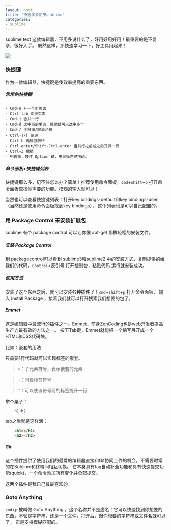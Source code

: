 ```yaml
---
layout: post
title: "快速学会使用sublime"
categories:
- sublime
---
```

 sublime text 这款编辑器，不用多说什么了，好用好用好用！最重要的是不复杂，很好入手。
 既然这样，那快速学习一下，好工具用起来！

 ![](http://7xjufd.dl1.z0.glb.clouddn.com/sublime_text.jpg)

### 快捷键

作为一款编辑器，快捷键是使效率提高的重要东西。

##### 常用的快捷键

    - Cmd-n 开一个新页面
    - Ctrl-tab 切换页面
    - Cmd-j 合并一行
    - Cmd-d 选中当前单词，继续敲可以选中多个
    - Cmd-/ 注释掉/取消注释
    - Ctrl-]/[ 缩进
    - Ctrl-L 选择当前行
    - Ctrl-enter/Shift-Ctrl-enter 当前行之前或之后开辟一行
    - Ctrl+Z 撤销
    - 列选择，按住 Option 键，用鼠标左键拖动。

##### 命令面板+快捷键列表

快捷键那么多，记不住怎么办？简单！推荐使用命令面板，`cmd`+`shift`+`p` 打开命令面板查找你需要的功能。模糊的输入就可以！

当然也可以查看快捷键列表：打开key bindings-default和key bindings-user（当然还是使用命令面板找到key bindings），
这个列表也是可以自己配置的。

### 用 Package Control 来安装扩展包

sublime 有个 package control 可以让你像 apt-get 那样轻松的安装文件。

##### 安装 Package Control

到 [packagecontrol](https://packagecontrol.io/installation )可以看到 sublime3和sublime2 中的安装方式，复制提供的给我们的代码，`Control`+反引号 打开控制台，粘贴代码
运行就安装成功。

##### 使用方法

安装了这个东西之后，就可以安装各种插件了！`cmd`+`shift`+`p` 打开命令面板， 输入 Install Package ，接着我们就可以打开搜索我们想要的包了。

##### Emmet

这是编辑器中最流行的插件之一。Emmet，前身ZenCoding也是web开发者提高生产力最有效的方法之一。
按下Tab键，Emmet就能把一个缩写展开成一个HTML和CSS代码块。

比如：嵌套的用法

只需要1行代码就可以实现标签的嵌套。

> `>`：子元素符号，表示嵌套的元素

> `+`：同级标签符号

>`^`：可以使该符号前的标签提升一行

举个栗子：

```
    h1+h2
```
tab之后就是这样滴：

```html
    <h1></h1>
    <h2></h2>
```
##### Git

这个插件提供了使用我们的最爱的编辑器直接和Git协同工作的机会。不需要时常的在Sublime和终端间相互切换。
它本身具有tag自动补全功能和具有快速提交功能(quick)，一个命令添加所有变化并全部提交。


这两个插件是我自己最最喜欢的。

### Goto Anything

`cmd`+`p` 被叫做 Goto Anything ，这个名称并不是虚名！它可以快速找到你想要的东西，不管是字符串，还是一个文件，打开后，敲你想要的字符串或文件名就可以了，
它是支持模糊匹配的。
